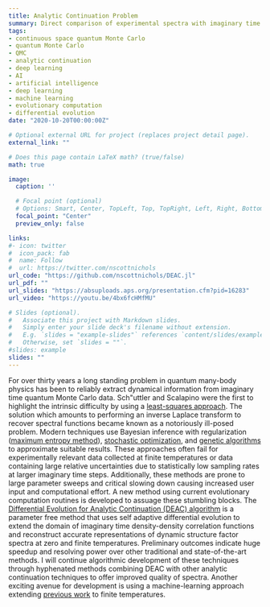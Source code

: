 ```yaml
---
title: Analytic Continuation Problem
summary: Direct comparison of experimental spectra with imaginary time density-density correlation functions
tags:
- continuous space quantum Monte Carlo
- quantum Monte Carlo
- QMC
- analytic continuation
- deep learning
- AI
- artificial intelligence
- deep learning
- machine learning
- evolutionary computation
- differential evolution
date: "2020-10-20T00:00:00Z"

# Optional external URL for project (replaces project detail page).
external_link: ""

# Does this page contain LaTeX math? (true/false)
math: true

image:
  caption: ''

  # Focal point (optional)
  # Options: Smart, Center, TopLeft, Top, TopRight, Left, Right, BottomLeft, Bottom, BottomRight
  focal_point: "Center"
  preview_only: false

links:
#- icon: twitter
#  icon_pack: fab
#  name: Follow
#  url: https://twitter.com/nscottnichols
url_code: "https://github.com/nscottnichols/DEAC.jl"
url_pdf: ""
url_slides: "https://absuploads.aps.org/presentation.cfm?pid=16283"
url_video: "https://youtu.be/4bx6fcHMfMU"

# Slides (optional).
#   Associate this project with Markdown slides.
#   Simply enter your slide deck's filename without extension.
#   E.g. `slides = "example-slides"` references `content/slides/example-slides.md`.
#   Otherwise, set `slides = ""`.
#slides: example
slides: ""
---
```


For over thirty years a long standing problem in quantum many-body physics has
been to reliably extract dynamical information from imaginary time quantum Monte
Carlo data. Sch\"uttler and Scalapino were the first to highlight the intrinsic
difficulty by using a [least-squares approach](https://doi.org/10.1103/PhysRevLett.55.1204). The solution
which amounts to performing an inverse Laplace transform to recover spectral
functions became known as a notoriously ill-posed problem. Modern techniques use
Bayesian inference with regularization ([maximum entropy method](https://doi.org/10.1016/0370-1573(95)00074-7)),
[stochastic optimization](https://doi.org/10.1103/PhysRevB.94.125149), and [genetic algorithms](https://doi.org/10.1080/23746149.2017.1288585)
to approximate suitable results. These approaches often fail for experimentally
relevant data collected at finite temperatures or data containing large relative
uncertainties due to statistically low sampling rates at larger imaginary time
steps. Additionally, these methods are prone to large parameter sweeps and
critical slowing down causing increased user input and computational effort. A
new method using current evolutionary computation routines is developed to
assuage these stumbling blocks. The [Differential Evolution for Analytic
Continuation (DEAC) algorithm](https://absuploads.aps.org/presentation.cfm?pid=16283) is a parameter free method
that uses self adaptive differential evolution to extend the domain of imaginary
time density-density correlation functions and reconstruct accurate
representations of dynamic structure factor spectra at zero and finite
temperatures. Preliminary outcomes indicate huge speedup and resolving power
over other traditional and state-of-the-art methods. I will continue algorithmic
development of these techniques through hyphenated methods combining DEAC with
other analytic continuation techniques to offer improved quality of spectra.
Another exciting avenue for development is using a machine-learning approach
extending [previous work](https://doi.org/10.1103/PhysRevB.98.245101) to finite temperatures.
